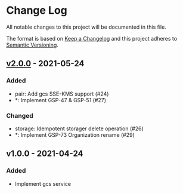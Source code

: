 # Change Log

All notable changes to this project will be documented in this file.

The format is based on [Keep a Changelog](https://keepachangelog.com/)
and this project adheres to [Semantic Versioning](https://semver.org/).

## [v2.0.0] - 2021-05-24

### Added

- pair: Add gcs SSE-KMS support (#24)
- *: Implement GSP-47 & GSP-51 (#27)

### Changed

- storage: Idempotent storager delete operation (#26)
- *: Implement GSP-73 Organization rename (#29)

## v1.0.0 - 2021-04-24

### Added

- Implement gcs service

[v2.0.0]: https://github.com/beyondstorage/go-service-gcs/compare/v1.0.0...v2.0.0
